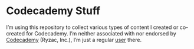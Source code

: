 Codecademy Stuff
================

I’m using this repository to collect various types of content I created or co-created for Codecademy. I’m neither associated with nor endorsed by [Codecademy](http://www.codecademy.com) (Ryzac, Inc.), I’m just a regular [user](http://www.codecademy.com/fanaugen) there.

[1]: https://github.com/fanaugen/codecademy-stuff/wiki/_pages

